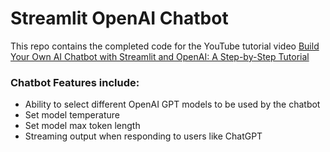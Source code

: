 # Streamlit OpenAI Chatbot

This repo contains the completed code for the YouTube tutorial video <a href="https://youtu.be/UKclEtptH6k" target="_blank">Build Your Own AI Chatbot with Streamlit and OpenAI: A Step-by-Step Tutorial</a>

### Chatbot Features include:
- Ability to select different OpenAI GPT models to be used by the chatbot
- Set model temperature
- Set model max token length
- Streaming output when responding to users like ChatGPT
